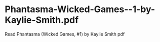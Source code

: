 # Phantasma-Wicked-Games--1-by-Kaylie-Smith.pdf
Read Phantasma (Wicked Games, #1) by Kaylie Smith pdf
